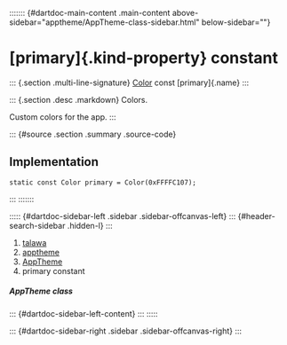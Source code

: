 ::::::: {#dartdoc-main-content .main-content above-sidebar="apptheme/AppTheme-class-sidebar.html" below-sidebar=""}
<div>

# [primary]{.kind-property} constant

</div>

::: {.section .multi-line-signature}
[Color](https://api.flutter.dev/flutter/painting/Color-class.html) const
[primary]{.name}
:::

::: {.section .desc .markdown}
Colors.

Custom colors for the app.
:::

::: {#source .section .summary .source-code}
## Implementation

``` language-dart
static const Color primary = Color(0xFFFFC107);
```
:::
:::::::

::::: {#dartdoc-sidebar-left .sidebar .sidebar-offcanvas-left}
::: {#header-search-sidebar .hidden-l}
:::

1.  [talawa](../../index.html)
2.  [apptheme](../../apptheme/)
3.  [AppTheme](../../apptheme/AppTheme-class.html)
4.  primary constant

##### AppTheme class

::: {#dartdoc-sidebar-left-content}
:::
:::::

::: {#dartdoc-sidebar-right .sidebar .sidebar-offcanvas-right}
:::
